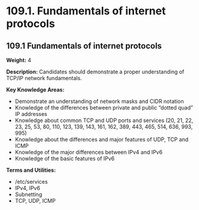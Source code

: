 # 109.1. Fundamentals of internet protocols

## **109.1 Fundamentals of internet protocols**

**Weight:** 4

**Description:** Candidates should demonstrate a proper understanding of TCP/IP network fundamentals.

**Key Knowledge Areas:**

* Demonstrate an understanding of network masks and CIDR notation
* Knowledge of the differences between private and public “dotted quad” IP addresses
* Knowledge about common TCP and UDP ports and services \(20, 21, 22, 23, 25, 53, 80, 110, 123, 139, 143, 161, 162, 389, 443, 465, 514, 636, 993, 995\)
* Knowledge about the differences and major features of UDP, TCP and ICMP
* Knowledge of the major differences between IPv4 and IPv6
* Knowledge of the basic features of IPv6

**Terms and Utilities:**

* /etc/services
* IPv4, IPv6
* Subnetting
* TCP, UDP, ICMP

